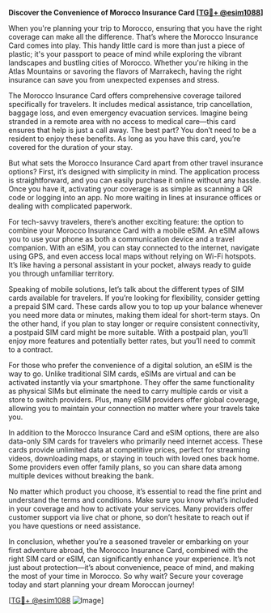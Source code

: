 **Discover the Convenience of Morocco Insurance Card [[TG💪+ @esim1088](https://t.me/s/esim1088)]**

When you're planning your trip to Morocco, ensuring that you have the right coverage can make all the difference. That’s where the Morocco Insurance Card comes into play. This handy little card is more than just a piece of plastic; it's your passport to peace of mind while exploring the vibrant landscapes and bustling cities of Morocco. Whether you're hiking in the Atlas Mountains or savoring the flavors of Marrakech, having the right insurance can save you from unexpected expenses and stress.

The Morocco Insurance Card offers comprehensive coverage tailored specifically for travelers. It includes medical assistance, trip cancellation, baggage loss, and even emergency evacuation services. Imagine being stranded in a remote area with no access to medical care—this card ensures that help is just a call away. The best part? You don’t need to be a resident to enjoy these benefits. As long as you have this card, you’re covered for the duration of your stay.

But what sets the Morocco Insurance Card apart from other travel insurance options? First, it’s designed with simplicity in mind. The application process is straightforward, and you can easily purchase it online without any hassle. Once you have it, activating your coverage is as simple as scanning a QR code or logging into an app. No more waiting in lines at insurance offices or dealing with complicated paperwork.

For tech-savvy travelers, there’s another exciting feature: the option to combine your Morocco Insurance Card with a mobile eSIM. An eSIM allows you to use your phone as both a communication device and a travel companion. With an eSIM, you can stay connected to the internet, navigate using GPS, and even access local maps without relying on Wi-Fi hotspots. It’s like having a personal assistant in your pocket, always ready to guide you through unfamiliar territory.

Speaking of mobile solutions, let’s talk about the different types of SIM cards available for travelers. If you’re looking for flexibility, consider getting a prepaid SIM card. These cards allow you to top up your balance whenever you need more data or minutes, making them ideal for short-term stays. On the other hand, if you plan to stay longer or require consistent connectivity, a postpaid SIM card might be more suitable. With a postpaid plan, you’ll enjoy more features and potentially better rates, but you’ll need to commit to a contract.

For those who prefer the convenience of a digital solution, an eSIM is the way to go. Unlike traditional SIM cards, eSIMs are virtual and can be activated instantly via your smartphone. They offer the same functionality as physical SIMs but eliminate the need to carry multiple cards or visit a store to switch providers. Plus, many eSIM providers offer global coverage, allowing you to maintain your connection no matter where your travels take you.

In addition to the Morocco Insurance Card and eSIM options, there are also data-only SIM cards for travelers who primarily need internet access. These cards provide unlimited data at competitive prices, perfect for streaming videos, downloading maps, or staying in touch with loved ones back home. Some providers even offer family plans, so you can share data among multiple devices without breaking the bank.

No matter which product you choose, it’s essential to read the fine print and understand the terms and conditions. Make sure you know what’s included in your coverage and how to activate your services. Many providers offer customer support via live chat or phone, so don’t hesitate to reach out if you have questions or need assistance.

In conclusion, whether you’re a seasoned traveler or embarking on your first adventure abroad, the Morocco Insurance Card, combined with the right SIM card or eSIM, can significantly enhance your experience. It’s not just about protection—it’s about convenience, peace of mind, and making the most of your time in Morocco. So why wait? Secure your coverage today and start planning your dream Moroccan journey!

[[TG💪+ @esim1088](https://t.me/s/esim1088) ![Image](https://i.postimg.cc/Y0z9fWf4/image.png)]